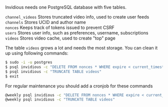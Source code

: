 Invidious needs one PostgreSQL database with five tables.

`channel_videos` Stores truncated video info, used to create user feeds  
`channels` Stores UCID and author name  
`nonces` Keeps track of tokens issued to prevent CSRF  
`users` Stores user info, such as preferences, username, subscriptions  
`videos` Stores video cache, used to create "top" page  

The table `videos` grows a lot and needs the most storage. You can clean it up using following commands:
```bash
$ sudo -i -u postgres
$ psql invidious -c "DELETE FROM nonces * WHERE expire < current_timestamp"
$ psql invidious -c "TRUNCATE TABLE videos"
$ exit
```

For regular maintenance you should add a cronjob for these commands
```bash
@weekly psql invidious -c "DELETE FROM nonces * WHERE expire < current_timestamp"
@weekly psql invidious -c "TRUNCATE TABLE videos"
```